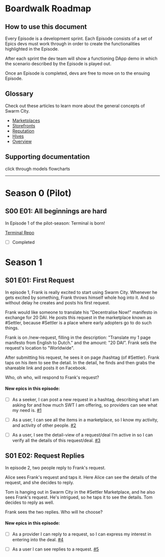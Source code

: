 # Boardwalk Roadmap

## How to use this document
Every Episode is a development sprint. Each Episode consists of a set of Epics devs must work through in order to create the functionalities highlighted in the Episode.

After each sprint the dev team will show a functioning DApp demo in which the scenario described by the Episode is played out.

Once an Episode is completed, devs are free to move on to the ensuing Episode.

## Glossary
Check out these articles to learn more about the general concepts of Swarm City.

- [Marketplaces](https://press.swarm.city/hashtags-revisited-694a7c9ff7a4)
- [Storefronts](https://press.swarm.city/storefront-15f4c2a28d6f)
- [Reputation](https://press.swarm.city/blockchain-reputation-promoting-good-actors-in-a-free-society-8f6117069cde)
- [Hives](https://press.swarm.city/hives-f4845639eccf)
- [Overview](https://thisis.swarm.city/)

## Supporting documentation

click through models
flowcharts
___

# Season 0 (Pilot)

## S00 E01: All beginnings are hard

In Episode 1 of the pilot-season: Terminal is born! 

[Terminal Repo](https://github.com/swarmcity/terminal-)
- [ ] Completed

# Season 1

## S01 E01: First Request

In episode 1, Frank is really excited to start using Swarm City. Whenever he gets excited by something, Frank throws himself whole hog into it. And so without delay he creates and posts his first request.

Frank would like someone to translate his "Decentralise Now!" manifesto in exchange for 20 DAI. He posts this request in the marketplace known as #Settler, because #Settler is a place where early adopters go to do such things.

Frank is on /new-request, filling in the description: "Translate my 1 page manifesto from English to Dutch." and the amount: "20 DAI". Frank sets the request's location to "Worldwide". 

After submitting his request, he sees it on page /hashtag (of #Settler). Frank taps on his item to see the detail. In the detail, he finds and then grabs the shareable link and posts it on Facebook.

Who, oh who, will respond to Frank's request?

#### New epics in this episode:
- [ ] As a seeker, I can post a new request in a hashtag, describing what I am asking for and how much SWT I am offering,  so providers can see what my need is. [#1](https://github.com/swarmcity/boardwalk-ts/issues/1)


- [ ] As a user, I can see all the items in a marketplace, so I know my activity, and activity of other people. [#2](https://github.com/swarmcity/boardwalk-ts/issues/2)


- [ ] As a user, I see the detail-view of a request/deal I’m active in so I can verify all the details of this request/deal. [#3](https://github.com/swarmcity/boardwalk-ts/issues/3)


## S01 E02: Request Replies

In episode 2, two people reply to Frank's request.

Alice sees Frank's request and taps it. Here Alice can see the details of the request, and she decides to reply.

Tom is hanging out in Swarm City in the #Settler Marketplace, and he also sees Frank's request. He's intrigued, so he taps it to see the details. Tom decides to reply as well. 

Frank sees the two replies. Who will he choose?

#### New epics in this episode:
- [ ] As a provider I can reply to a request, so I can express my interest in entering into the deal. [#4](https://github.com/swarmcity/boardwalk-ts/issues/4)

- [ ] As a user I can see replies to a request. [#5](https://github.com/swarmcity/boardwalk-ts/issues/5)

